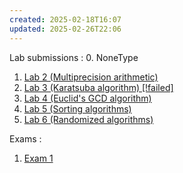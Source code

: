 ```yaml
---
created: 2025-02-18T16:07
updated: 2025-02-26T22:06
---
```

Lab submissions :
0. NoneType
1. [Lab 2 (Multiprecision arithmetic)](lab2.ipynb)
2. [Lab 3 (Karatsuba algorithm) [!failed]](lab3.ipynb)
3. [Lab 4 (Euclid's GCD algorithm)](lab4.ipynb)
4. [Lab 5 (Sorting algorithms)](lab5.html)
5. [Lab 6 (Randomized algorithms)](lab6.html)

Exams : 
1. [Exam 1](exm1.ipynb)